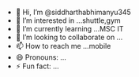 - 👋 Hi, I’m @siddharthabhimanyu345
- 👀 I’m interested in ...shuttle,gym
- 🌱 I’m currently learning ...MSC IT
- 💞️ I’m looking to collaborate on ...
- 📫 How to reach me ...mobile
- 😄 Pronouns: ...
- ⚡ Fun fact: ...

<!---
siddharthabhimanyu345/siddharthabhimanyu345 is a ✨ special ✨ repository because its `README.md` (this file) appears on your GitHub profile.
You can click the Preview link to take a look at your changes.
--->
